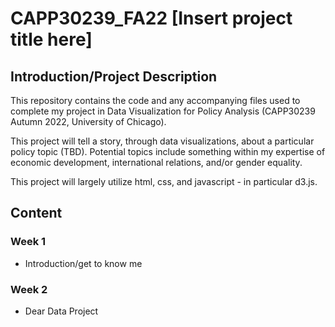 # CAPP30239_FA22 [Insert project title here]

## Introduction/Project Description
This repository contains the code and any accompanying files used to complete my project in Data Visualization for Policy Analysis (CAPP30239 Autumn 2022, University of Chicago).

This project will tell a story, through data visualizations, about a particular policy topic (TBD). 
Potential topics include something within my expertise of economic development, international relations, and/or gender equality.

This project will largely utilize html, css, and javascript - in particular d3.js.

## Content

### Week 1
- Introduction/get to know me

### Week 2 
- Dear Data Project